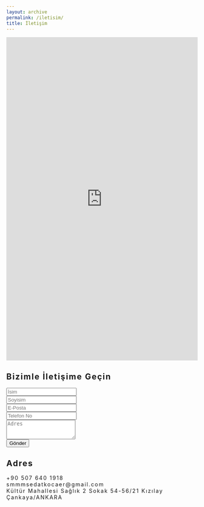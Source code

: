 ```yaml
---
layout: archive
permalink: /iletisim/
title: İletişim
---
```

<style>
  #contatti{
    letter-spacing: 2px;
  }
  #contatti a{
    text-decoration: none;
  }


  @media (max-width: 575.98px) {

    #contatti{padding-bottom: 800px;}
    #contatti .maps iframe{
      width: 100%;
      height: 450px;
    }
  }


  @media (min-width: 576px) {

    #contatti{padding-bottom: 800px;}

    #contatti .maps iframe{
      width: 100%;
      height: 450px;
    }
  }

  @media (min-width: 768px) {

    #contatti{padding-bottom: 350px;}

    #contatti .maps iframe{
      width: 100%;
      height: 850px;
    }
  }

  @media (min-width: 992px) {
    #contatti{padding-bottom: 200px;}

    #contatti .maps iframe{
      width: 100%;
      height: 700px;
    }
  }
</style>

<link href="//maxcdn.bootstrapcdn.com/bootstrap/4.0.0/css/bootstrap.min.css" rel="stylesheet" id="bootstrap-css">
<script src="//maxcdn.bootstrapcdn.com/bootstrap/4.0.0/js/bootstrap.min.js"></script>
<script src="//cdnjs.cloudflare.com/ajax/libs/jquery/3.2.1/jquery.min.js"></script>
<link rel="stylesheet" href="https://use.fontawesome.com/releases/v5.0.10/css/all.css" integrity="sha384-+d0P83n9kaQMCwj8F4RJB66tzIwOKmrdb46+porD/OvrJ+37WqIM7UoBtwHO6Nlg" crossorigin="anonymous">


<div class="row" id="contatti">
  <div class="container mt-5" >
    <div class="row" style="height:550px;">
      <div class="col-md-6 maps" >
         <iframe src="https://www.google.com/maps/embed?pb=!1m18!1m12!1m3!1d3059.857235354361!2d32.85879431538096!3d39.92221097942577!2m3!1f0!2f0!3f0!3m2!1i1024!2i768!4f13.1!3m3!1m2!1s0x14d34e53a40872ef%3A0x422e6d4e59b24891!2zS8O8bHTDvHIsIFNhxJ9sxLFrLTIgU2suIDU0LTU2LCAwNjQyMCDDh2Fua2F5YS9BbmthcmE!5e0!3m2!1str!2str!4v1597060314519!5m2!1str!2str" width="600" height="450" frameborder="0" style="border:0;" allowfullscreen="" aria-hidden="false" tabindex="0"></iframe>
      </div>
      <div class="col-md-6">
        <h2>Bizimle İletişime Geçin</h2>
        <form action="">
          <div class="row">
            <div class="col-lg-6">
              <div class="form-group">
                <input type="text" class="form-control mt-2" placeholder="İsim" required>
              </div>
            </div>
            <div class="col-lg-6">
              <div class="form-group">
                <input type="text" class="form-control mt-2" placeholder="Soyisim" required>
              </div>
            </div>
            <div class="col-lg-6">
              <div class="form-group">
                <input type="email" class="form-control mt-2" placeholder="E-Posta" required>
              </div>
            </div>
            <div class="col-lg-6">
              <div class="form-group">
                <input type="number" class="form-control mt-2" placeholder="Telefon No" required>
              </div>
            </div>
            <div class="col-12">
              <div class="form-group">
                <textarea class="form-control" id="exampleFormControlTextarea1" placeholder="Adres" rows="3" required></textarea>
              </div>
            </div>
            <div class="col-12">
              <button class="btn btn-block btn-primary" type="submit">Gönder</button>
            </div>
          </div>
        </form>
        <div>
          <h2>Adres</h2>
          <i class="fas fa-phone mt-3"></i> <a href="tel:0 507 640 1918">+90 507 640 1918</a><br>
          <i class="fa fa-envelope mt-3"></i> <a href="">smmmsedatkocaer@gmail.com</a><br>
          <i class="fas fa-globe mt-3"></i>Kültür Mahallesi Sağlık 2 Sokak 54-56/21 Kızılay Çankaya/ANKARA<br>
        </div>
      </div>
    </div>
  </div>
</div>